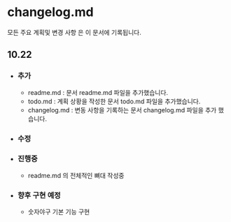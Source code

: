 # changelog.md

모든 주요 계획및 변경 사항 은 이 문서에 기록됩니다.

## **10.22**
- ### 추가
  - readme.md : 문서 readme.md 파일을 추가했습니다.
  - todo.md : 계획 상황을 작성한 문서 todo.md 파일을 추가했습니다.
  - changelog.md : 변동 사항을 기록하는 문서 changelog.md 파일을 추가 했습니다.
- ### 수정

- ### 진행중
  - readme.md 의 전체적인 뼈대 작성중

- ### 향후 구현 예정
  - 숫자야구 기본 기능 구현